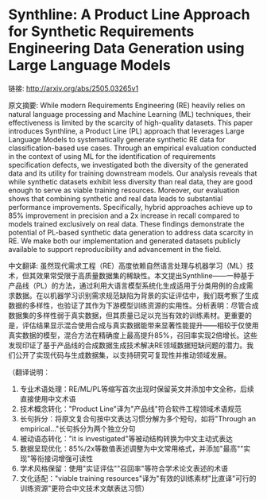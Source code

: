 # Synthline: A Product Line Approach for Synthetic Requirements Engineering Data Generation using Large Language Models

链接: http://arxiv.org/abs/2505.03265v1

原文摘要:
While modern Requirements Engineering (RE) heavily relies on natural language
processing and Machine Learning (ML) techniques, their effectiveness is limited
by the scarcity of high-quality datasets. This paper introduces Synthline, a
Product Line (PL) approach that leverages Large Language Models to
systematically generate synthetic RE data for classification-based use cases.
Through an empirical evaluation conducted in the context of using ML for the
identification of requirements specification defects, we investigated both the
diversity of the generated data and its utility for training downstream models.
Our analysis reveals that while synthetic datasets exhibit less diversity than
real data, they are good enough to serve as viable training resources.
Moreover, our evaluation shows that combining synthetic and real data leads to
substantial performance improvements. Specifically, hybrid approaches achieve
up to 85% improvement in precision and a 2x increase in recall compared to
models trained exclusively on real data. These findings demonstrate the
potential of PL-based synthetic data generation to address data scarcity in RE.
We make both our implementation and generated datasets publicly available to
support reproducibility and advancement in the field.

中文翻译:
虽然现代需求工程（RE）高度依赖自然语言处理与机器学习（ML）技术，但其效果常受限于高质量数据集的稀缺性。本文提出Synthline——一种基于产品线（PL）的方法，通过利用大语言模型系统化生成适用于分类用例的合成需求数据。在以机器学习识别需求规范缺陷为背景的实证评估中，我们既考察了生成数据的多样性，也验证了其作为下游模型训练资源的实用性。分析表明：尽管合成数据集的多样性弱于真实数据，但其质量已足以充当有效的训练素材。更重要的是，评估结果显示混合使用合成与真实数据能带来显著性能提升——相较于仅使用真实数据的模型，混合方法在精确度上最高提升85%，召回率实现2倍增长。这些发现印证了基于产品线的合成数据生成技术解决RE领域数据短缺问题的潜力。我们公开了实现代码与生成数据集，以支持研究可复现性并推动领域发展。

（翻译说明：
1. 专业术语处理：RE/ML/PL等缩写首次出现时保留英文并添加中文全称，后续直接使用中文术语
2. 技术概念转化："Product Line"译为"产品线"符合软件工程领域术语规范
3. 长句拆分：将原文复合句按中文表达习惯分解为多个短句，如将"Through an empirical..."长句拆分为两个独立分句
4. 被动语态转化："it is investigated"等被动结构转换为中文主动式表达
5. 数据呈现优化：85%/2x等数值表述调整为中文常用格式，并添加"最高""实现"等衔接词增强可读性
6. 学术风格保留：使用"实证评估""召回率"等符合学术论文表述的术语
7. 文化适配："viable training resources"译为"有效的训练素材"比直译"可行的训练资源"更符合中文技术文献表达习惯）
